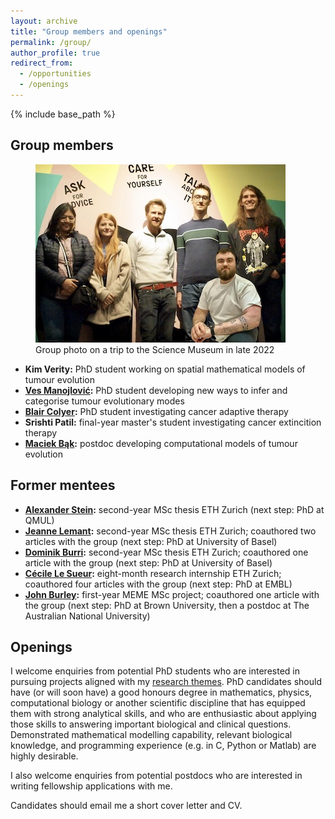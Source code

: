 ```yaml
---
layout: archive
title: "Group members and openings"
permalink: /group/
author_profile: true
redirect_from:
  - /opportunities
  - /openings
---
```


{% include base_path %}

## Group members

<figure>
  <a href="/images/GroupPhotoWithBlairSmall.jpg">
  <img src="/images/GroupPhotoWithBlairSmall.jpg" alt = "Group photo" />
    </a>
  <figcaption>Group photo on a trip to the Science Museum in late 2022</figcaption>
</figure>

* **Kim Verity:** PhD student working on spatial mathematical models of tumour evolution
* **[Ves Manojlović](https://www.researchgate.net/scientific-contributions/Veselin-Manojlovic-2200251561):** PhD student developing new ways to infer and categorise tumour evolutionary modes
* **[Blair Colyer](https://www.researchgate.net/scientific-contributions/Blair-Colyer-2241509516):** PhD student investigating cancer adaptive therapy
* **Srishti Patil:** final-year master's student investigating cancer extincition therapy
* **[Maciek Bąk](https://scholar.google.com/citations?user=i-aMGygAAAAJ):** postdoc developing computational models of tumour evolution

## Former mentees

* **[Alexander Stein](https://scholar.google.com/citations?user=ADDcwf0AAAAJ):** second-year MSc thesis ETH Zurich (next step: PhD at QMUL)
* **[Jeanne Lemant](https://www.researchgate.net/scientific-contributions/Jeanne-Lemant-2200242678):** second-year MSc thesis ETH Zurich; coauthored two articles with the group (next step: PhD at University of Basel)
* **[Dominik Burri](https://www.researchgate.net/scientific-contributions/Dominik-Burri-2195553285):** second-year MSc thesis ETH Zurich; coauthored one article with the group (next step: PhD at University of Basel)
* **[Cécile Le Sueur](https://scholar.google.com/citations?user=urov08MAAAAJ):** eight-month research internship ETH Zurich; coauthored four articles with the group (next step: PhD at EMBL)
* **[John Burley](https://scholar.google.com/citations?user=K-Fpn1YAAAAJ):** first-year MEME MSc project; coauthored one article with the group (next step: PhD at Brown University, then a postdoc at The Australian National University)

## Openings

I welcome enquiries from potential PhD students who are interested in pursuing projects aligned with my [research themes](research.md). PhD candidates should have (or will soon have) a good honours degree in mathematics, physics, computational biology or another scientific discipline that has equipped them with strong analytical skills, and who are enthusiastic about applying those skills to answering important biological and clinical questions. Demonstrated mathematical modelling capability, relevant biological knowledge, and programming experience (e.g. in C, Python or Matlab) are highly desirable.

I also welcome enquiries from potential postdocs who are interested in writing fellowship applications with me.

Candidates should email me a short cover letter and CV.
